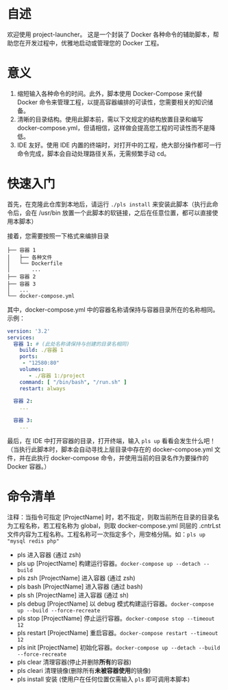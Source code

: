 # 自述

欢迎使用 project-launcher。
这是一个封装了 Docker 各种命令的辅助脚本，帮助您在开发过程中，优雅地启动或管理您的 Docker 工程。

# 意义

1. 缩短输入各种命令的时间。此外，脚本使用 Docker-Compose 来代替 Docker 命令来管理工程，以提高容器编排的可读性，您需要相关的知识储备。
2. 清晰的目录结构。使用此脚本前，需以下文规定的结构放置目录和编写 docker-compose.yml，但请相信，这样做会提高您工程的可读性而不是降低。
3. IDE 友好。使用 IDE 内置的终端时，对打开中的工程，绝大部分操作都可一行命令完成，脚本会自动处理路径关系，无需频繁手动 cd。

# 快速入门

首先，在克隆此仓库到本地后，请运行 `./pls install` 来安装此脚本（执行此命令后，会在 /usr/bin 放置一个此脚本的软链接，之后在任意位置，都可以直接使用本脚本）

接着，您需要按照一下格式来编排目录

```shellscript
├── 容器 1
│   ├── 各种文件
│   └── Dockerfile
│       ...
├── 容器 2
├── 容器 3
│   ...
└── docker-compose.yml
```

其中，docker-compose.yml 中的容器名称请保持与容器目录所在的名称相同。示例：

```yaml
version: '3.2'
services:
  容器 1: # (此处名称请保持与创建的目录名相同)
    build: ./容器 1
    ports:
     - "12580:80"
    volumes:
       - ./容器 1:/project
    command: [ "/bin/bash", "/run.sh" ]
    restart: always
    
  容器 2:
    ...
    
  容器 3:
    ...
```

最后，在 IDE 中打开容器的目录，打开终端，输入 `pls up` 看看会发生什么吧！
（当执行此脚本时，脚本会自动寻找上层目录中存在的 docker-compose.yml 文件，并在此执行 docker-compose 命令，并使用当前的目录名作为要操作的 Docker 容器。）

# 命令清单

注释：当指令可指定 [ProjectName] 时，若不指定，则取当前所在目录的目录名为工程名称，若工程名称为 global，则取 docker-compose.yml 同层的 .cntrLst 文件内容为工程名称。工程名称可一次指定多个，用空格分隔。如：`pls up "mysql redis php"`

- pls 进入容器 (通过 zsh)
- pls up [ProjectName] 构建运行容器。`docker-compose up --detach --build`
- pls zsh [ProjectName] 进入容器 (通过 zsh)
- pls bash [ProjectName] 进入容器 (通过 bash)
- pls sh [ProjectName] 进入容器 (通过 sh)
- pls debug [ProjectName] 以 debug 模式构建运行容器。`docker-compose up --build --force-recreate`
- pls stop [ProjectName] 停止运行容器。`docker-compose stop --timeout 12`
- pls restart [ProjectName] 重启容器。`docker-compose restart --timeout 12`
- pls init [ProjectName] 初始化容器。`docker-compose up --detach --build --force-recreate`
- pls clear 清理容器(停止并删除**所有**的容器)
- pls cleari 清理镜像(删除所有**未被容器使用**的镜像)
- pls install 安装 (使用户在任何位置仅需输入 `pls` 即可调用本脚本)
